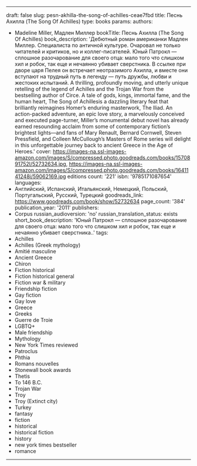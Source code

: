 ---




draft: false
slug: pesn-akhilla-the-song-of-achilles-ceae7fbd
title: Песнь Ахилла (The Song Of Achilles)
type: books
params:
  authors:
  - Madeline Miller, Мадлен Миллер
  bookTitle: Песнь Ахилла (The Song Of Achilles)
  book_description: 'Дебютный роман американки Мадлен Миллер. Специалиста по античной
    культуре. Очаровал не только читателей и критиков, но и коллег-писателей.
    Юный Патрокл — сплошное разочарование для своего отца: мало того что слишком хил
    и робок, так еще и нечаянно убивает сверстника. В ссылке при дворе царя Пелея
    он встречает неотразимого Ахилла, и вместе они вступают на трудный путь в легенду
    — путь дружбы, любви и жестоких испытаний.
    A thrilling, profoundly moving, and utterly unique retelling of the legend of
    Achilles and the Trojan War from the bestselling author of Circe. A tale of gods,
    kings, immortal fame, and the human heart, The Song of Achillesis a dazzling literary
    feat that brilliantly reimagines Homer’s enduring masterwork, The Iliad. An action-packed
    adventure, an epic love story, a marvelously conceived and executed page-turner,
    Miller’s monumental debut novel has already earned resounding acclaim from some
    of contemporary fiction’s brightest lights—and fans of Mary Renault, Bernard Cornwell,
    Steven Pressfield, and Colleen McCullough’s Masters of Rome series will delight
    in this unforgettable journey back to ancient Greece in the Age of Heroes.'
  cover: https://images-na.ssl-images-amazon.com/images/S/compressed.photo.goodreads.com/books/1570891752l/52732634.jpg,
    https://images-na.ssl-images-amazon.com/images/S/compressed.photo.goodreads.com/books/1641141248i/59062169.jpg
  editions count: '221'
  isbn: '9785171087654'
  languages:
  - Английский, Испанский, Итальянский, Немецкий, Польский, Португальский, Русский,
    Турецкий
  goodreads_link: https://www.goodreads.com/book/show/52732634
  page_count: '384'
  publication_year: '2011'
  publishers:
  - Corpus
  russian_audioversion: 'no'
  russian_translation_status: exists
  short_book_description: 'Юный Патрокл — сплошное разочарование для своего отца:
    мало того что слишком хил и робок, так еще и нечаянно убивает сверстника..'
  tags:
  - Achilles
  - Achilles (Greek mythology)
  - Amitié masculine
  - Ancient Greece
  - Chiron
  - Fiction historical
  - Fiction historical general
  - Fiction war & military
  - Friendship fiction
  - Gay fiction
  - Gay love
  - Greece
  - Greeks
  - Guerre de Troie
  - LGBTQ+
  - Male friendship
  - Mythology
  - New York Times reviewed
  - Patroclus
  - Phthia
  - Romans nouvelles
  - Stonewall book awards
  - Thetis
  - To 146 B.C.
  - Trojan War
  - Troy
  - Troy (Extinct city)
  - Turkey
  - fantasy
  - fiction
  - historical
  - historical fiction
  - history
  - new york times bestseller
  - romance
---
